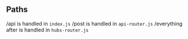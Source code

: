 ## Paths

/api is handled in `index.js`
    /post is handled in `api-router.js`
        /everything after is handled in `hubs-router.js`

